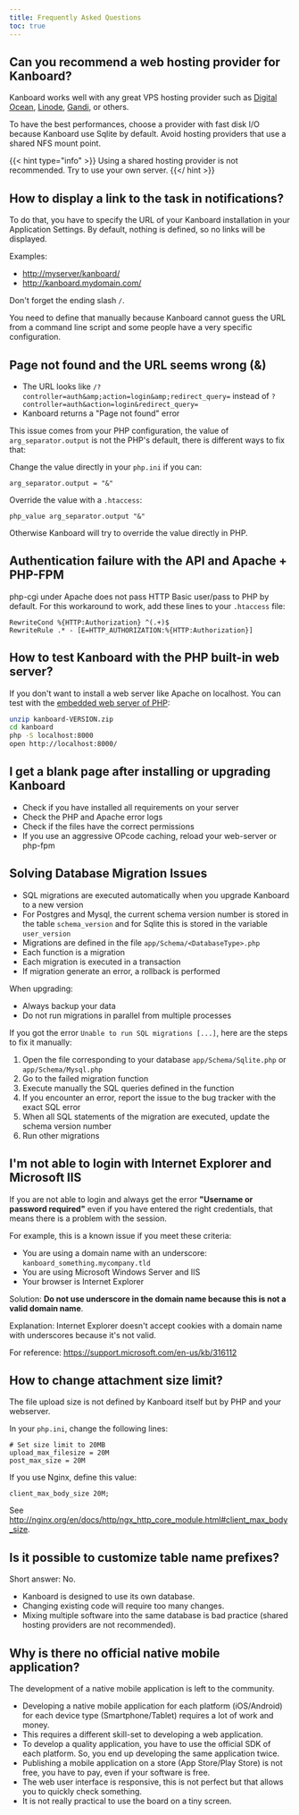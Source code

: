 ```yaml
---
title: Frequently Asked Questions
toc: true
---
```


Can you recommend a web hosting provider for Kanboard?
------------------------------------------------------

Kanboard works well with any great VPS hosting provider such as [Digital
Ocean](https://www.digitalocean.com/), [Linode](https://www.linode.com/), [Gandi](https://www.gandi.net/), or others.

To have the best performances, choose a provider with fast disk I/O
because Kanboard use Sqlite by default. Avoid hosting providers that use
a shared NFS mount point.

{{< hint type="info" >}}
Using a shared hosting provider is not recommended. Try to use your own server.
{{</ hint >}}

How to display a link to the task in notifications?
---------------------------------------------------

To do that, you have to specify the URL of your Kanboard installation in
your Application Settings. By default, nothing is defined, so no links
will be displayed.

Examples:

- <http://myserver/kanboard/>
- <http://kanboard.mydomain.com/>

Don't forget the ending slash `/`.

You need to define that manually because Kanboard cannot guess the URL
from a command line script and some people have a very specific
configuration.

Page not found and the URL seems wrong (&amp;)
----------------------------------------------

- The URL looks like `/?controller=auth&amp;action=login&amp;redirect_query=` instead of `?controller=auth&action=login&redirect_query=`
- Kanboard returns a "Page not found" error

This issue comes from your PHP configuration, the value of
`arg_separator.output` is not the PHP's default, there is different ways
to fix that:

Change the value directly in your `php.ini` if you can:

    arg_separator.output = "&"

Override the value with a `.htaccess`:

    php_value arg_separator.output "&"

Otherwise Kanboard will try to override the value directly in PHP.

Authentication failure with the API and Apache + PHP-FPM
--------------------------------------------------------

php-cgi under Apache does not pass HTTP Basic user/pass to PHP by
default. For this workaround to work, add these lines to your
`.htaccess` file:

    RewriteCond %{HTTP:Authorization} ^(.+)$
    RewriteRule .* - [E=HTTP_AUTHORIZATION:%{HTTP:Authorization}]

How to test Kanboard with the PHP built-in web server?
------------------------------------------------------

If you don't want to install a web server like Apache on localhost. You
can test with the [embedded web server of
PHP](http://www.php.net/manual/en/features.commandline.webserver.php):

```bash
unzip kanboard-VERSION.zip
cd kanboard
php -S localhost:8000
open http://localhost:8000/
```

I get a blank page after installing or upgrading Kanboard
---------------------------------------------------------

- Check if you have installed all requirements on your server
- Check the PHP and Apache error logs
- Check if the files have the correct permissions
- If you use an aggressive OPcode caching, reload your web-server or php-fpm

Solving Database Migration Issues
---------------------------------

- SQL migrations are executed automatically when you upgrade Kanboard to a new version
- For Postgres and Mysql, the current schema version number is stored in the table `schema_version` and for Sqlite this is stored in the variable `user_version`
- Migrations are defined in the file `app/Schema/<DatabaseType>.php`
- Each function is a migration
- Each migration is executed in a transaction
- If migration generate an error, a rollback is performed

When upgrading:

- Always backup your data
- Do not run migrations in parallel from multiple processes

If you got the error `Unable to run SQL migrations [...]`, here are
the steps to fix it manually:

1.  Open the file corresponding to your database `app/Schema/Sqlite.php` or `app/Schema/Mysql.php`
2.  Go to the failed migration function
3.  Execute manually the SQL queries defined in the function
4.  If you encounter an error, report the issue to the bug tracker with the exact SQL error
5.  When all SQL statements of the migration are executed, update the schema version number
6.  Run other migrations

I'm not able to login with Internet Explorer and Microsoft IIS
--------------------------------------------------------------

If you are not able to login and always get the error **"Username or
password required"** even if you have entered the right credentials,
that means there is a problem with the session.

For example, this is a known issue if you meet these criteria:

- You are using a domain name with an underscore: `kanboard_something.mycompany.tld`
- You are using Microsoft Windows Server and IIS
- Your browser is Internet Explorer

Solution: **Do not use underscore in the domain name because this is not
a valid domain name**.

Explanation: Internet Explorer doesn't accept cookies with a domain name
with underscores because it's not valid.

For reference: <https://support.microsoft.com/en-us/kb/316112>

How to change attachment size limit?
------------------------------------

The file upload size is not defined by Kanboard itself but by PHP and
your webserver.

In your `php.ini`, change the following lines:

```
# Set size limit to 20MB
upload_max_filesize = 20M
post_max_size = 20M
```

If you use Nginx, define this value:

```
client_max_body_size 20M;
```

See <http://nginx.org/en/docs/http/ngx_http_core_module.html#client_max_body_size>.

Is it possible to customize table name prefixes?
------------------------------------------------

Short answer: No.

- Kanboard is designed to use its own database.
- Changing existing code will require too many changes.
- Mixing multiple software into the same database is bad practice (shared hosting providers are not recommended).

Why is there no official native mobile application?
---------------------------------------------------

The development of a native mobile application is left to the community.

- Developing a native mobile application for each platform (iOS/Android) for each device type (Smartphone/Tablet) requires a lot of work and money.
- This requires a different skill-set to developing a web application.
- To develop a quality application, you have to use the official SDK of each platform. So, you end up developing the same application twice.
- Publishing a mobile application on a store (App Store/Play Store) is not free, you have to pay, even if your software is free.
- The web user interface is responsive, this is not perfect but that allows you to quickly check something.
- It is not really practical to use the board on a tiny screen.
